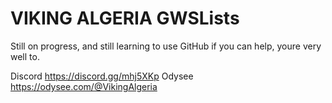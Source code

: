 # VIKING ALGERIA GWSLists
Still on progress, and still learning to use GitHub
if you can help, youre very well to.

Discord https://discord.gg/mhj5XKp
Odysee https://odysee.com/@VikingAlgeria
